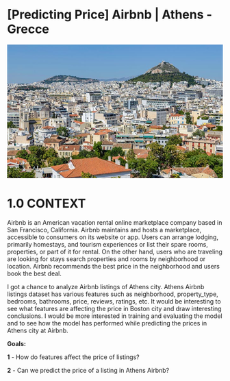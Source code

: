 # [Predicting Price] Airbnb | Athens - Grecce 

![](references/athens-airbnb.jpg)

# 1.0 CONTEXT

Airbnb is an American vacation rental online marketplace company based in San Francisco, California. Airbnb maintains and hosts a marketplace, accessible to consumers on its website or app. Users can arrange lodging, primarily homestays, and tourism experiences or list their spare rooms, properties, or part of it for rental. On the other hand, users who are traveling are looking for stays search properties and rooms by neighborhood or location. Airbnb recommends the best price in the neighborhood and users book the best deal.

I got a chance to analyze Airbnb listings of Athens city. Athens Airbnb listings dataset has various features such as neighborhood, property_type, bedrooms, bathrooms, price, reviews, ratings, etc. It would be interesting to see what features are affecting the price in Boston city and draw interesting conclusions. I would be more interested in training and evaluating the model and to see how the model has performed while predicting the prices in Athens city at Airbnb.

**Goals:**

**1** - How do features affect the price of listings?

**2** - Can we predict the price of a listing in Athens Airbnb?

